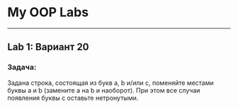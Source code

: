 # My OOP Labs 

___

## Lab 1: Вариант 20
### Задача: 
Задана строка, состоящая из букв a, b и/или c, поменяйте местами буквы a и b (замените a на b и
наоборот). При этом все случаи появления буквы c оставьте нетронутыми.


